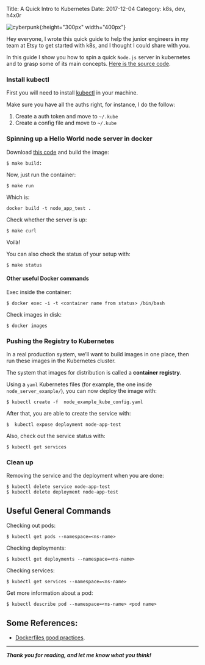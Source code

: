 Title: A Quick Intro to Kubernetes
Date: 2017-12-04
Category: k8s, dev, h4x0r

![cyberpunk](./cyberpunk/27.jpg){:height="300px" width="400px"}


Hey everyone, I wrote this quick guide to help the junior engineers in my team at Etsy to get started with k8s, and I thought I could share with you.

In this guide I show you how to spin a quick ```Node.js``` server in kubernetes and to grasp some of its main concepts. [Here is the source code](https://github.com/bt3gl/k8s_security).

### Install kubectl

First you will need to install [kubectl](https://kubernetes.io/docs/tasks/tools/install-kubectl/) in your machine.

Make sure you have all the auths right, for instance, I do the follow:

1. Create a auth token and move to `~/.kube`
2. Create a config file and move to `~/.kube`


### Spinning up a Hello World node server in docker

Download [this code](https://github.com/bt3gl/intro_to_k8s/tree/master/node_server_example) and build the image:

```
$ make build:
```

Now, just run the container:

```
$ make run
```

Which is:
```
docker build -t node_app_test .
```

Check whether the server is up:
```
$ make curl
```

Voilà!

You can also check the status of your setup with:

```
$ make status
```


#### Other useful Docker commands

Exec inside the container:

```
$ docker exec -i -t <container name from status> /bin/bash
```

Check images in disk:

```
$ docker images
```


### Pushing the Registry to Kubernetes

In a real production system, we’ll want to build images in one place, then run these images in the Kubernetes cluster. 

The system that images for distribution is called a **container registry**.


Using a `yaml` Kubernetes files (for example, the one inside `node_server_example/`), you can now deploy the image with:

```
$ kubectl create -f  node_example_kube_config.yaml
```

After that, you are able to create the service with:

```
$  kubectl expose deployment node-app-test
```

Also, check out the service status with:

```
$ kubectl get services
```

### Clean up

Removing the service and the deployment when you are done:

```
$ kubectl delete service node-app-test
$ kubectl delete deployment node-app-test
```



## Useful General Commands

Checking out pods:

```
$ kubectl get pods --namespace=<ns-name>
```

Checking deployments:

```
$ kubectl get deployments --namespace=<ns-name>
```

Checking services:

```
$ kubectl get services --namespace=<ns-name>
```

Get more information about a pod:

```
$ kubectl describe pod --namespace=<ns-name> <pod name>
```



## Some References:

* [Dockerfiles good practices](https://docs.docker.com/engine/userguide/eng-image/dockerfile_best-practices/#general-guidelines-and-recommendations).

----
***Thank you for reading, and let me know what you think!***
